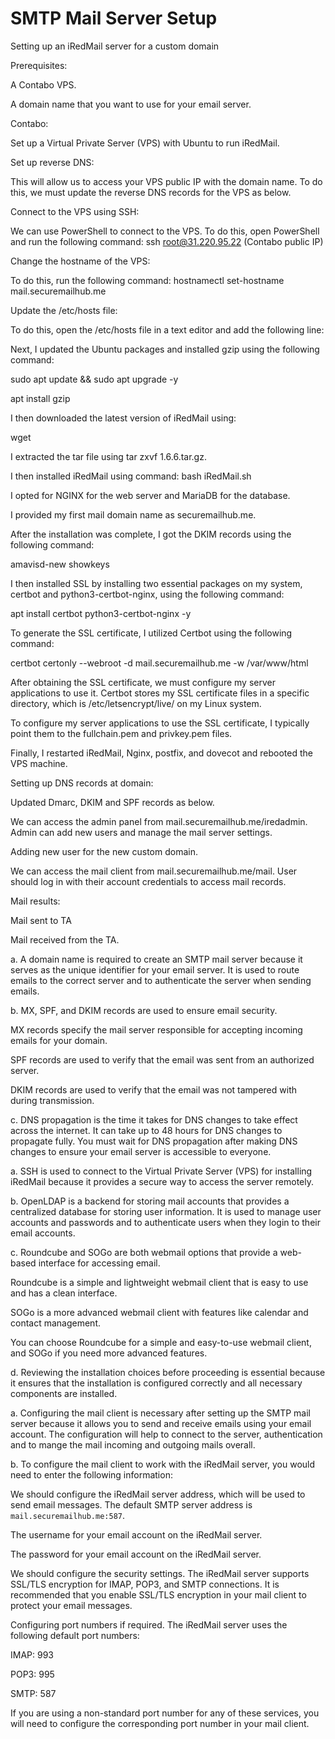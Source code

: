 # SMTP Mail Server Setup

Setting up an iRedMail server for a custom domain

Prerequisites:

A Contabo VPS.

A domain name that you want to use for your email server.

Contabo:

Set up a Virtual Private Server (VPS) with Ubuntu to run iRedMail.



Set up reverse DNS:

This will allow us to access your VPS public IP with the domain name. To do this, we must update the reverse DNS records for the VPS as below.



Connect to the VPS using SSH:

We can use PowerShell to connect to the VPS. To do this, open PowerShell and run the following command: ssh root@31.220.95.22 (Contabo public IP)



Change the hostname of the VPS:

To do this, run the following command: hostnamectl set-hostname mail.securemailhub.me



Update the /etc/hosts file:

To do this, open the /etc/hosts file in a text editor and add the following line:





Next, I updated the Ubuntu packages and installed gzip using the following command:

sudo apt update && sudo apt upgrade -y

apt install gzip






I then downloaded the latest version of iRedMail using:

wget  







I extracted the tar file using tar zxvf 1.6.6.tar.gz.



I then installed iRedMail using command: bash iRedMail.sh







I opted for NGINX for the web server and MariaDB for the database.







I provided my first mail domain name as securemailhub.me.



 



After the installation was complete, I got the DKIM records using the following command: 

amavisd-new showkeys





I then installed SSL by installing two essential packages on my system, certbot and python3-certbot-nginx, using the following command:

apt install certbot python3-certbot-nginx -y



To generate the SSL certificate, I utilized Certbot using the following command:

certbot certonly --webroot -d mail.securemailhub.me -w /var/www/html



After obtaining the SSL certificate, we must configure my server applications to use it. Certbot stores my SSL certificate files in a specific directory, which is /etc/letsencrypt/live/ on my Linux system.

To configure my server applications to use the SSL certificate, I typically point them to the fullchain.pem and privkey.pem files.







Finally, I restarted iRedMail, Nginx, postfix, and dovecot and rebooted the VPS machine.






Setting up DNS records at domain:

Updated Dmarc, DKIM and SPF records as below.






We can access the admin panel from mail.securemailhub.me/iredadmin. Admin can add new users and manage the mail server settings.









Adding new user for the new custom domain.









We can access the mail client from mail.securemailhub.me/mail. User should log in with their account credentials to access mail records.








Mail results:

Mail sent to TA



Mail received from the TA.



a. A domain name is required to create an SMTP mail server because it serves as the unique identifier for your email server. It is used to route emails to the correct server and to authenticate the server when sending emails. 



b. MX, SPF, and DKIM records are used to ensure email security. 

MX records specify the mail server responsible for accepting incoming emails for your domain. 

SPF records are used to verify that the email was sent from an authorized server. 

DKIM records are used to verify that the email was not tampered with during transmission. 



c. DNS propagation is the time it takes for DNS changes to take effect across the internet. It can take up to 48 hours for DNS changes to propagate fully. You must wait for DNS propagation after making DNS changes to ensure your email server is accessible to everyone.



a. SSH is used to connect to the Virtual Private Server (VPS) for installing iRedMail because it provides a secure way to access the server remotely. 


b. OpenLDAP is a backend for storing mail accounts that provides a centralized database for storing user information. It is used to manage user accounts and passwords and to authenticate users when they login to their email accounts. 



c. Roundcube and SOGo are both webmail options that provide a web-based interface for accessing email. 

Roundcube is a simple and lightweight webmail client that is easy to use and has a clean interface.

 SOGo is a more advanced webmail client with features like calendar and contact management. 

You can choose Roundcube for a simple and easy-to-use webmail client, and SOGo if you need more advanced features. 



d. Reviewing the installation choices before proceeding is essential because it ensures that the installation is configured correctly and all necessary components are installed.



a. Configuring the mail client is necessary after setting up the SMTP mail server because it allows you to send and receive emails using your email account. The configuration will help to connect to the server, authentication and to mange the mail incoming and outgoing mails overall.



b. To configure the mail client to work with the iRedMail server, you would need to enter the following information:

We should configure the iRedMail server address, which will be used to send email messages. The default SMTP server address is `mail.securemailhub.me:587`.

The username for your email account on the iRedMail server.

The password for your email account on the iRedMail server.

We should configure the security settings. The iRedMail server supports SSL/TLS encryption for IMAP, POP3, and SMTP connections. It is recommended that you enable SSL/TLS encryption in your mail client to protect your email messages.

Configuring port numbers if required. The iRedMail server uses the following default port numbers: 

IMAP: 993

POP3: 995

SMTP: 587

If you are using a non-standard port number for any of these services, you will need to configure the corresponding port number in your mail client. 